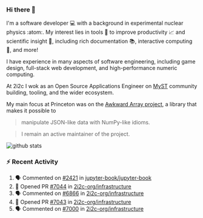 ### Hi there 👋 

I'm a software developer 💻 with a background in experimental nuclear physics :atom:. My interest lies in tools :wrench: to improve productivity :chart_with_upwards_trend: and scientific insight :telescope:, including rich documentation 📚, interactive computing 🧮, and more! 

I have experience in many aspects of software engineering, including game design, full-stack web development, and high-performance numeric computing. 

At 2i2c I wok as an Open Source Applications Engineer on [MyST](https://github.com/jupyter-book/mystmd) community building, tooling, and the wider ecosystem. 

My main focus at Princeton was on the [Awkward Array project](awkward-array.org/), a library that makes it possible to 
> manipulate JSON-like data with NumPy-like idioms.

> I remain an active maintainer of the project. 

![github stats](https://github-readme-stats.vercel.app/api?username=agoose77&show_icons=true&hide_rank=true&hide_title=true&bg_color=30,e76445,904e95&text_color=efe3ec&icon_color=efe3ec)
<!--
**agoose77/agoose77** is a ✨ _special_ ✨ repository because its `README.md` (this file) appears on your GitHub profile.

Here are some ideas to get you started:

- 🔭 I’m currently working on ...
- 🌱 I’m currently learning ...
- 👯 I’m looking to collaborate on ...
- 🤔 I’m looking for help with ...
- 💬 Ask me about ...
- 📫 How to reach me: ...
- 😄 Pronouns: ...
- ⚡ Fun fact: ...
-->

### :zap: Recent Activity

<!--START_SECTION:activity-->
1. 🗣 Commented on [#2421](https://github.com/jupyter-book/jupyter-book/pull/2421#issuecomment-3460688602) in [jupyter-book/jupyter-book](https://github.com/jupyter-book/jupyter-book)
2. 💪 Opened PR [#7044](undefined) in [2i2c-org/infrastructure](https://github.com/2i2c-org/infrastructure)
3. 🗣 Commented on [#6866](https://github.com/2i2c-org/infrastructure/issues/6866#issuecomment-3457737644) in [2i2c-org/infrastructure](https://github.com/2i2c-org/infrastructure)
4. 💪 Opened PR [#7043](undefined) in [2i2c-org/infrastructure](https://github.com/2i2c-org/infrastructure)
5. 🗣 Commented on [#7000](https://github.com/2i2c-org/infrastructure/issues/7000#issuecomment-3457210581) in [2i2c-org/infrastructure](https://github.com/2i2c-org/infrastructure)
<!--END_SECTION:activity-->
